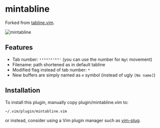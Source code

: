 # mintabline

Forked from [tabline.vim](https://github.com/kh3phr3n/tabline).

![mintabline](/../screenshots/preview.png?raw=true)

## Features

* Tab number: `¹²³⁴⁵⁶⁷⁸⁹⁺` (you can use the number for `Ngt` movement)
* Filename: path shortened as in default tabline
* Modified flag instead of tab number: `*`
* New buffers are simply named as `∅` symbol (instead of ugly `[No name]`)

## Installation

To install this plugin, manually copy plugin/mintabline.vim to:

    ~/.vim/plugin/mintabline.vim

or instead, consider using a Vim plugin manager such as [vim-plug](https://github.com/junegunn/vim-plug).

